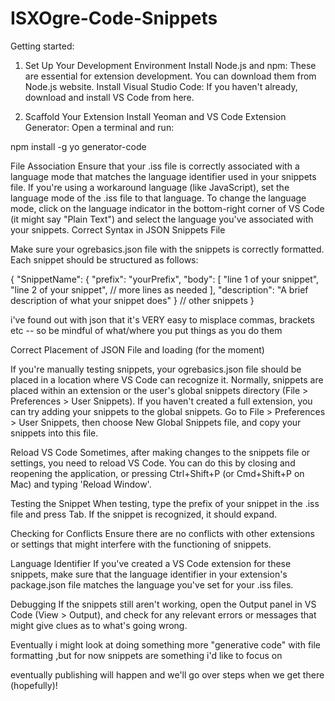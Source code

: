 # ISXOgre-Code-Snippets

Getting started:  
1. Set Up Your Development Environment
Install Node.js and npm: These are essential for extension development. You can download them from Node.js website.
Install Visual Studio Code: If you haven't already, download and install VS Code from here.

3. Scaffold Your Extension
Install Yeoman and VS Code Extension Generator: Open a terminal and run:

npm install -g yo generator-code

File Association
Ensure that your .iss file is correctly associated with a language mode that matches the language identifier used in your snippets file. If you're using a workaround language (like JavaScript), set the language mode of the .iss file to that language.
To change the language mode, click on the language indicator in the bottom-right corner of VS Code (it might say "Plain Text") and select the language you've associated with your snippets.
 Correct Syntax in JSON Snippets File

   
Make sure your ogrebasics.json file with the snippets is correctly formatted. Each snippet should be structured as follows:

{
  "SnippetName": {
    "prefix": "yourPrefix",
    "body": [
      "line 1 of your snippet",
      "line 2 of your snippet",
      // more lines as needed
    ],
    "description": "A brief description of what your snippet does"
  }
  // other snippets
}

i've found out with json that it's VERY easy to misplace commas, brackets etc -- so be mindful of what/where you put things as you do them

 Correct Placement of JSON File and loading (for the moment)
   
If you're manually testing snippets, your ogrebasics.json file should be placed in a location where VS Code can recognize it. Normally, snippets are placed within an extension or the user's global snippets directory (File > Preferences > User Snippets).
If you haven't created a full extension, you can try adding your snippets to the global snippets. Go to File > Preferences > User Snippets, then choose New Global Snippets file, and copy your snippets into this file.

Reload VS Code
Sometimes, after making changes to the snippets file or settings, you need to reload VS Code. You can do this by closing and reopening the application, or pressing Ctrl+Shift+P (or Cmd+Shift+P on Mac) and typing 'Reload Window'.

Testing the Snippet
When testing, type the prefix of your snippet in the .iss file and press Tab. If the snippet is recognized, it should expand.

Checking for Conflicts
Ensure there are no conflicts with other extensions or settings that might interfere with the functioning of snippets.

Language Identifier
If you've created a VS Code extension for these snippets, make sure that the language identifier in your extension's package.json file matches the language you've set for your .iss files.

 Debugging
If the snippets still aren't working, open the Output panel in VS Code (View > Output), and check for any relevant errors or messages that might give clues as to what's going wrong.

Eventually i might look at doing something more "generative code" with file formatting ,but for now snippets are something i'd like to focus on


eventually publishing will happen and we'll go over steps when we get there (hopefully)! 
